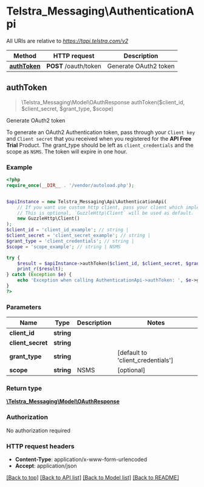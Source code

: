 # Telstra_Messaging\AuthenticationApi

All URIs are relative to *https://tapi.telstra.com/v2*

Method | HTTP request | Description
------------- | ------------- | -------------
[**authToken**](AuthenticationApi.md#authToken) | **POST** /oauth/token | Generate OAuth2 token



## authToken

> \Telstra_Messaging\Model\OAuthResponse authToken($client_id, $client_secret, $grant_type, $scope)

Generate OAuth2 token

To generate an OAuth2 Authentication token, pass through your `Client key` and `Client secret` that you received when you registered for the **API Free Trial** Product.  The grant_type should be left as `client_credentials` and the scope as `NSMS`.  The token will expire in one hour.

### Example

```php
<?php
require_once(__DIR__ . '/vendor/autoload.php');


$apiInstance = new Telstra_Messaging\Api\AuthenticationApi(
    // If you want use custom http client, pass your client which implements `GuzzleHttp\ClientInterface`.
    // This is optional, `GuzzleHttp\Client` will be used as default.
    new GuzzleHttp\Client()
);
$client_id = 'client_id_example'; // string | 
$client_secret = 'client_secret_example'; // string | 
$grant_type = 'client_credentials'; // string | 
$scope = 'scope_example'; // string | NSMS

try {
    $result = $apiInstance->authToken($client_id, $client_secret, $grant_type, $scope);
    print_r($result);
} catch (Exception $e) {
    echo 'Exception when calling AuthenticationApi->authToken: ', $e->getMessage(), PHP_EOL;
}
?>
```

### Parameters


Name | Type | Description  | Notes
------------- | ------------- | ------------- | -------------
 **client_id** | **string**|  |
 **client_secret** | **string**|  |
 **grant_type** | **string**|  | [default to &#39;client_credentials&#39;]
 **scope** | **string**| NSMS | [optional]

### Return type

[**\Telstra_Messaging\Model\OAuthResponse**](../Model/OAuthResponse.md)

### Authorization

No authorization required

### HTTP request headers

- **Content-Type**: application/x-www-form-urlencoded
- **Accept**: application/json

[[Back to top]](#) [[Back to API list]](../../README.md#documentation-for-api-endpoints)
[[Back to Model list]](../../README.md#documentation-for-models)
[[Back to README]](../../README.md)

